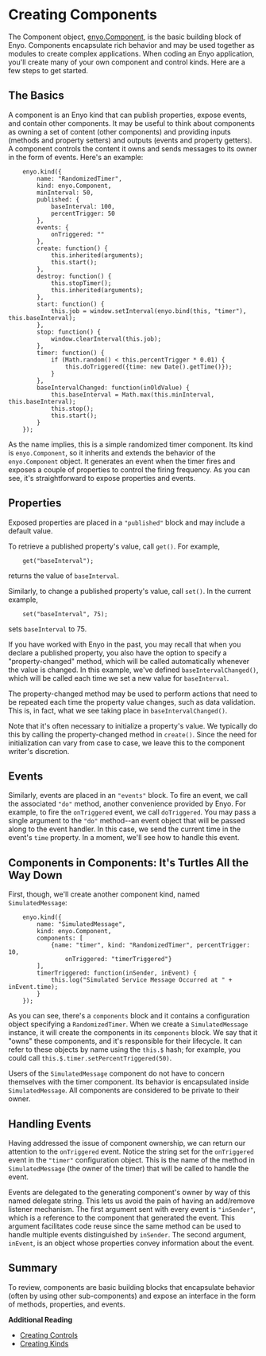 # Creating Components

The Component object, [enyo.Component](http://enyojs.com/api/#enyo.Component),
is the basic building block of Enyo.  Components encapsulate rich behavior and
may be used together as modules to create complex applications.  When coding an
Enyo application, you'll create many of your own component and control kinds.
Here are a few steps to get started.

## The Basics

A component is an Enyo kind that can publish properties, expose events, and
contain other components.  It may be useful to think about components as owning
a set of content (other components) and providing inputs (methods and property
setters) and outputs (events and property getters).  A component controls the
content it owns and sends messages to its owner in the form of events. Here's an
example: 

        enyo.kind({
            name: "RandomizedTimer",
            kind: enyo.Component,
            minInterval: 50,
            published: {
                baseInterval: 100,
                percentTrigger: 50
            },
            events: {
                onTriggered: ""
            },
            create: function() {
                this.inherited(arguments);
                this.start();
            },
            destroy: function() {
                this.stopTimer();
                this.inherited(arguments);
            },
            start: function() {
                this.job = window.setInterval(enyo.bind(this, "timer"), this.baseInterval);
            },
            stop: function() {
                window.clearInterval(this.job);
            },
            timer: function() {
                if (Math.random() < this.percentTrigger * 0.01) {
                    this.doTriggered({time: new Date().getTime()});
                }
            },
            baseIntervalChanged: function(inOldValue) {
                this.baseInterval = Math.max(this.minInterval, this.baseInterval);
                this.stop();
                this.start();
            }
        });

As the name implies, this is a simple randomized timer component.  Its kind is
`enyo.Component`, so it inherits and extends the behavior of the
`enyo.Component` object.  It generates an event when the timer fires and exposes
a couple of properties to control the firing frequency.  As you can see, it's
straightforward to expose properties and events.

## Properties

Exposed properties are placed in a `"published"` block and may include a default
value.

To retrieve a published property's value, call `get()`.  For example,

        get("baseInterval");

returns the value of `baseInterval`.

Similarly, to change a published property's value, call `set()`.  In the current
example,

        set("baseInterval", 75);

sets `baseInterval` to 75.

If you have worked with Enyo in the past, you may recall that when you declare a
published property, you also have the option to specify a "property-changed"
method, which will be called automatically whenever the value is changed.  In
this example, we've defined `baseIntervalChanged()`, which will be called each
time we set a new value for `baseInterval`.

The property-changed method may be used to perform actions that need to be
repeated each time the property value changes, such as data validation.  This
is, in fact, what we see taking place in `baseIntervalChanged()`.

Note that it's often necessary to initialize a property's value.  We typically
do this by calling the property-changed method in `create()`.  Since the need
for initialization can vary from case to case, we leave this to the component
writer's discretion.

## Events

Similarly, events are placed in an `"events"` block.  To fire an event, we call
the associated `"do"` method, another convenience provided by Enyo.  For
example, to fire the `onTriggered` event, we call `doTriggered`.  You may pass a
single argument to the `"do"` method--an event object that will be passed along
to the event handler.  In this case, we send the current time in the event's
`time` property.  In a moment, we'll see how to handle this event.

## Components in Components: It's Turtles All the Way Down

First, though, we'll create another component kind, named `SimulatedMessage`:

        enyo.kind({
            name: "SimulatedMessage",
            kind: enyo.Component,
            components: [
                {name: "timer", kind: "RandomizedTimer", percentTrigger: 10,
                    onTriggered: "timerTriggered"}
            ],
            timerTriggered: function(inSender, inEvent) {
                this.log("Simulated Service Message Occurred at " + inEvent.time);
            }
        });

As you can see, there's a `components` block and it contains a configuration
object specifying a `RandomizedTimer`.  When we create a `SimulatedMessage`
instance, it will create the components in its `components` block.  We say that
it "owns" these components, and it's responsible for their lifecycle.  It can
refer to these objects by name using the `this.$` hash; for example, you could
call `this.$.timer.setPercentTriggered(50)`.

Users of the `SimulatedMessage` component do not have to concern themselves with
the timer component.  Its behavior is encapsulated inside `SimulatedMessage`.
All components are considered to be private to their owner.

## Handling Events

Having addressed the issue of component ownership, we can return our attention
to the `onTriggered` event.  Notice the string set for the `onTriggered` event
in the `"timer"` configuration object.  This is the name of the method in
`SimulatedMessage` (the owner of the timer) that will be called to handle the
event.

Events are delegated to the generating component's owner by way of this named
delegate string.  This lets us avoid the pain of having an add/remove listener
mechanism.  The first argument sent with every event is `"inSender"`, which is a
reference to the component that generated the event.  This argument facilitates
code reuse since the same method can be used to handle multiple events
distinguished by `inSender`.  The second argument, `inEvent`, is an object whose
properties convey information about the event.

## Summary

To review, components are basic building blocks that encapsulate behavior (often
by using other sub-components) and expose an interface in the form of methods,
properties, and events.

**Additional Reading**

* [Creating Controls](creating-controls.html)
* [Creating Kinds](creating-kinds.html)
